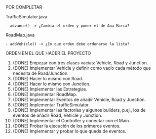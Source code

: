 POR COMPLETAR

TrafficSimulator.java

	- advance() -> ¿Cambia el orden y poner el de Ana Maria?

RoadMap.java

	- addVehicle() -> ¿En que orden debe ordenarse la lista?
	
ORDEN EN EL QUE HACER EL PROYECTO

1. (DONE) Empezar con tres clases vacías: Vehicle, Road y Junction.
2. (DONE) Implementar Vehicle y definir como vacío cada método que necesita de Road/Junction.
3. (DONE) Hacer lo mismo con Road.
4. (DONE) Hacer lo mismo con Junction.
5. (DONE) Implementar las Estrategias.
6. (DONE) Implementar RoadMap.
7. (DONE) Implementar Eventos de añadir Vehicle, Road y Junction.
8. (DONE) Implementar TrafficSimulator.
9. (DONE) Implementar las factorías y algunos builders, p.ej., los de eventos de añadir Road, Vehicle y Junction.
10. (DONE) Implementar el Controller y conectar con el Main.
11. (DONE) Probar la ejecución de los primeros eventos.
12. (DONE) Implementar y probar lo que queda de eventos.
